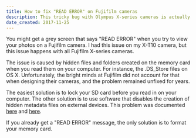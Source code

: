```yaml
---
title: How to fix "READ ERROR" on Fujifilm cameras
description: This tricky bug with Olympus X-series cameras is actually caused by Mac OS. Here's how you can fix it.
date_created: 2017-11-25
---
```


You might get a grey screen that says "READ ERROR" when you try to view your photos on a Fujifilm camera. I had this issue on my X-T10 camera, but this issue happens with all Fujifilm X-series cameras.

The issue is caused by hidden files and folders created on the memory card when you read them on your computer. For instance, the .DS_Store files on OS X. Unfortunately, the bright minds at Fujifilm did not account for that when designing their cameras, and the problem remained unfixed for years.

The easiest solution is to lock your SD card before you read in on your computer. The other solution is to use software that disables the creation of hidden metadata files on external devices. This problem was documented [here](https://www.slrlounge.com/psa-fuji-users-lock-your-sd-cards-when-accessing-files-on-a-mac-to-avoid-corruption/) and [here](https://www.fujix-forum.com/threads/card-read-errors-x-t1-and-x-pro1.20682/page-3).

If you already get a "READ ERROR" message, the only solution is to format your memory card.

